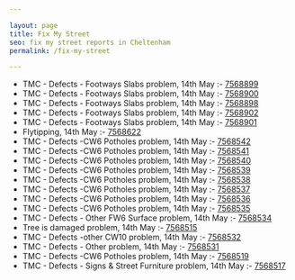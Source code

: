 ```yaml
---

layout: page
title: Fix My Street
seo: fix my street reports in Cheltenham
permalink: /fix-my-street

---
```


<!-- fix_marker starts -->

- TMC - Defects - Footways Slabs problem, 14th May :- [7568899](https://www.fixmystreet.com/report/7568899)
- TMC - Defects - Footways Slabs problem, 14th May :- [7568900](https://www.fixmystreet.com/report/7568900)
- TMC - Defects - Footways Slabs problem, 14th May :- [7568898](https://www.fixmystreet.com/report/7568898)
- TMC - Defects - Footways Slabs problem, 14th May :- [7568902](https://www.fixmystreet.com/report/7568902)
- TMC - Defects - Footways Slabs problem, 14th May :- [7568901](https://www.fixmystreet.com/report/7568901)
- Flytipping, 14th May :- [7568622](https://www.fixmystreet.com/report/7568622)
- TMC - Defects -CW6 Potholes  problem, 14th May :- [7568542](https://www.fixmystreet.com/report/7568542)
- TMC - Defects -CW6 Potholes  problem, 14th May :- [7568541](https://www.fixmystreet.com/report/7568541)
- TMC - Defects -CW6 Potholes  problem, 14th May :- [7568540](https://www.fixmystreet.com/report/7568540)
- TMC - Defects -CW6 Potholes  problem, 14th May :- [7568539](https://www.fixmystreet.com/report/7568539)
- TMC - Defects -CW6 Potholes  problem, 14th May :- [7568538](https://www.fixmystreet.com/report/7568538)
- TMC - Defects -CW6 Potholes  problem, 14th May :- [7568537](https://www.fixmystreet.com/report/7568537)
- TMC - Defects -CW6 Potholes  problem, 14th May :- [7568536](https://www.fixmystreet.com/report/7568536)
- TMC - Defects -CW6 Potholes  problem, 14th May :- [7568535](https://www.fixmystreet.com/report/7568535)
- TMC - Defects - Other FW6  Surface problem, 14th May :- [7568534](https://www.fixmystreet.com/report/7568534)
- Tree is damaged problem, 14th May :- [7568515](https://www.fixmystreet.com/report/7568515)
- TMC - Defects -other CW10 problem, 14th May :- [7568532](https://www.fixmystreet.com/report/7568532)
- TMC - Defects - Other problem, 14th May :- [7568531](https://www.fixmystreet.com/report/7568531)
- TMC - Defects -CW6 Potholes  problem, 14th May :- [7568519](https://www.fixmystreet.com/report/7568519)
- TMC - Defects - Signs & Street Furniture problem, 14th May :- [7568517](https://www.fixmystreet.com/report/7568517)

<!-- fix_marker ends -->
